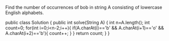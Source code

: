 Find the number of occurrences of bob in string A consisting of lowercase English alphabets.

public class Solution {
    public int solve(String A) {
        int n=A.length();
        int count=0;
        for(int i=0;i<n-2;i++){
            if(A.charAt(i)=='b' && A.charAt(i+1)=='o' && A.charAt(i+2)=='b'){
                count++;
            }
        }
        return count;
    }
}
